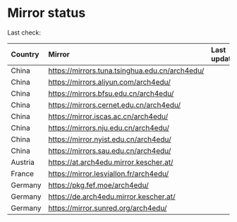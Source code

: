 <script src="./time.js"></script>
# Mirror status
Last check: <script type="text/javascript">localize(1715217512.7784104);</script>

|Country|Mirror|Last update|
|:------|:-----|:----------|
|China|https://mirrors.tuna.tsinghua.edu.cn/arch4edu/|<script type="text/javascript">localize(1715193506);</script>|
|China|https://mirrors.aliyun.com/arch4edu/|<script type="text/javascript">localize(1715193506);</script>|
|China|https://mirrors.bfsu.edu.cn/arch4edu/|<script type="text/javascript">localize(1715193506);</script>|
|China|https://mirrors.cernet.edu.cn/arch4edu/|<script type="text/javascript">localize(1715193506);</script>|
|China|https://mirror.iscas.ac.cn/arch4edu/|<script type="text/javascript">localize(1715149917);</script>|
|China|https://mirrors.nju.edu.cn/arch4edu/|<script type="text/javascript">localize(1715106823);</script>|
|China|https://mirror.nyist.edu.cn/arch4edu/|<script type="text/javascript">localize(1715193506);</script>|
|China|https://mirrors.sau.edu.cn/arch4edu/|<script type="text/javascript">localize(1715193506);</script>|
|Austria|https://at.arch4edu.mirror.kescher.at/|<script type="text/javascript">localize(1715193506);</script>|
|France|https://mirror.lesviallon.fr/arch4edu/|<script type="text/javascript">localize(1715193506);</script>|
|Germany|https://pkg.fef.moe/arch4edu/|<script type="text/javascript">localize(1715193506);</script>|
|Germany|https://de.arch4edu.mirror.kescher.at/|<script type="text/javascript">localize(1715193506);</script>|
|Germany|https://mirror.sunred.org/arch4edu/|<script type="text/javascript">localize(1715193506);</script>|

<script src="./tablefilter/tablefilter.js"></script>
<script src="./table.js"></script>